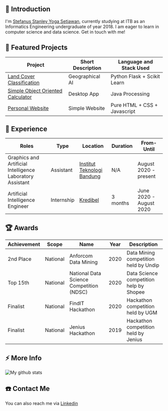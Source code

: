 ## 💬 Introduction
I'm [Stefanus Stanley Yoga Setiawan](https://stanleyyoga.netlify.app/), currently studying at ITB as an Informatics Engineering undergraduate of year 2018. I am eager to learn in computer science and data science. Get in touch with me!

## 🌱 Featured Projects
| Project | Short Description | Language and Stack Used |
|---------|-------------------|-------------------------|
|[Land Cover Classification](https://github.com/stanleyyoga123/LandCoverClassification)            | Geographical AI       | Python Flask + Scikit Learn   |
|[Simple Object Oriented Calculator](https://github.com/stanleyyoga123/calculator_oop_gui)         | Desktop App           | Java Processing               |
|[Personal Website](https://stanleyyoga.netlify.app/)                                              | Simple Website        | Pure HTML + CSS + Javascript  |

## 💼 Experience
| Roles | Type | Location | Duration | From-Until |
|-------------|-------|------|------|-------------|
| Graphics and Artificial Intelligence Laboratory Assistant | Assistant | [Institut Teknologi Bandung](https://www.linkedin.com/school/itb/) | N/A | August 2020 - present |
| Artificial Intelligence Engineer | Internship | [Kredibel](https://www.linkedin.com/company/kredibel.co.id/) | 3 months | June 2020 - August 2020 |

## 🏆 Awards
| Achievement | Scope | Name | Year | Description |
|-------------|-------|------|------|-------------|
| 2nd Place | National | Anforcom Data Mining                     | 2020 | Data Mining competition held by Undip |
| Top 15th  | National | National Data Science Competition (NDSC) | 2020 | Data Science competition help by Shopee | 
| Finalist  | National | FindIT Hackathon                         | 2020 | Hackathon competition held by UGM     |
| Finalist  | National | Jenius Hackathon                          | 2019 | Hackathon competition held by Jenius  |

## ⚡ More Info
![My github stats](https://github-readme-stats.vercel.app/api?username=stanleyyoga123&show_icons=true)


## ☎️ Contact Me
You can also reach me via [Linkedin](https://www.linkedin.com/in/stanley-yoga/)
